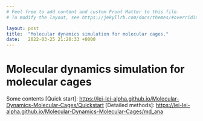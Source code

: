 ```yaml
---
# Feel free to add content and custom Front Matter to this file.
# To modify the layout, see https://jekyllrb.com/docs/themes/#overriding-theme-defaults

layout: post
title:  "Molecular dynamics simulation for molecular cages."
date:   2022-03-25 21:20:33 +0000
---
```

# Molecular dynamics simulation for molecular cages
Some contents
[Quick start]: https://lei-lei-alpha.github.io/Molecular-Dynamics-Molecular-Cages/Quickstart
[Detailed methods]: https://lei-lei-alpha.github.io/Molecular-Dynamics-Molecular-Cages/md_ana